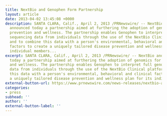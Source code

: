 ```yaml
---
title: NextBio and Genophen Form Partnership
layout: article
date: 2013-04-02 13:45:08 +0000
description: SANTA CLARA, Calif., April 2, 2013 /PRNewswire/ -- NextBio and Genophen
  announced today a partnership aimed at furthering the adoption of genomics for disease
  prevention and wellness. The partnership enables Genophen to interpret full genome
  sequencing data from individuals through the use of the NextBio Clinical platform
  and to combine this data with a person's environmental, behavioral and clinical
  factors to create a uniquely tailored disease prevention and wellness plan for its
  individual members...
excerpt: SANTA CLARA, Calif., April 2, 2013 /PRNewswire/ -- NextBio and Genophen announced
  today a partnership aimed at furthering the adoption of genomics for disease prevention
  and wellness. The partnership enables Genophen to interpret full genome sequencing
  data from individuals through the use of the NextBio Clinical platform and to combine
  this data with a person's environmental, behavioral and clinical factors to create
  a uniquely tailored disease prevention and wellness plan for its individual members...
external-button-url: https://www.prnewswire.com/news-releases/nextbio-and-genophen-form-partnership-aimed-at-applying-genomics-to-personalized-disease-prevention-and-wellness-201026591.html
categories:
- press
subhead: ''
author: ''
external-button-label: ''
---
```

